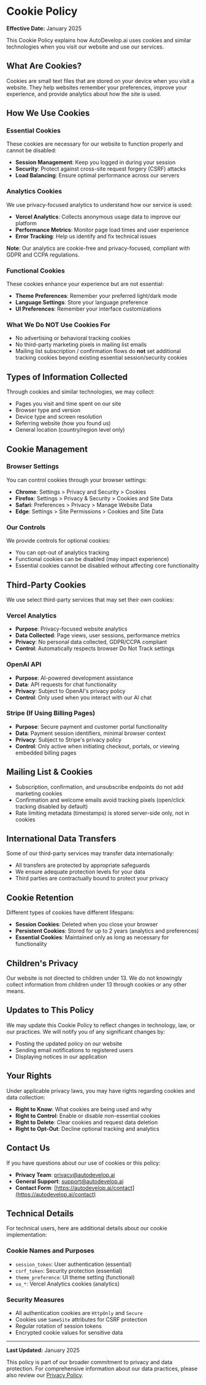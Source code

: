 # Cookie Policy

**Effective Date:** January 2025

This Cookie Policy explains how AutoDevelop.ai uses cookies and similar technologies when you visit our website and use our services.

## What Are Cookies?

Cookies are small text files that are stored on your device when you visit a website. They help websites remember your preferences, improve your experience, and provide analytics about how the site is used.

## How We Use Cookies

### Essential Cookies

These cookies are necessary for our website to function properly and cannot be disabled:

- **Session Management**: Keep you logged in during your session
- **Security**: Protect against cross-site request forgery (CSRF) attacks
- **Load Balancing**: Ensure optimal performance across our servers

### Analytics Cookies

We use privacy-focused analytics to understand how our service is used:

- **Vercel Analytics**: Collects anonymous usage data to improve our platform
- **Performance Metrics**: Monitor page load times and user experience
- **Error Tracking**: Help us identify and fix technical issues

**Note**: Our analytics are cookie-free and privacy-focused, compliant with GDPR and CCPA regulations.

### Functional Cookies

These cookies enhance your experience but are not essential:

- **Theme Preferences**: Remember your preferred light/dark mode
- **Language Settings**: Store your language preference
- **UI Preferences**: Remember your interface customizations

### What We Do NOT Use Cookies For

- No advertising or behavioral tracking cookies
- No third-party marketing pixels in mailing list emails
- Mailing list subscription / confirmation flows do **not** set additional tracking cookies beyond existing essential session/security cookies

## Types of Information Collected

Through cookies and similar technologies, we may collect:

- Pages you visit and time spent on our site
- Browser type and version
- Device type and screen resolution
- Referring website (how you found us)
- General location (country/region level only)

## Cookie Management

### Browser Settings

You can control cookies through your browser settings:

- **Chrome**: Settings > Privacy and Security > Cookies
- **Firefox**: Settings > Privacy & Security > Cookies and Site Data
- **Safari**: Preferences > Privacy > Manage Website Data
- **Edge**: Settings > Site Permissions > Cookies and Site Data

### Our Controls

We provide controls for optional cookies:

- You can opt-out of analytics tracking
- Functional cookies can be disabled (may impact experience)
- Essential cookies cannot be disabled without affecting core functionality

## Third-Party Cookies

We use select third-party services that may set their own cookies:

### Vercel Analytics

- **Purpose**: Privacy-focused website analytics
- **Data Collected**: Page views, user sessions, performance metrics
- **Privacy**: No personal data collected, GDPR/CCPA compliant
- **Control**: Automatically respects browser Do Not Track settings

### OpenAI API

- **Purpose**: AI-powered development assistance
- **Data**: API requests for chat functionality
- **Privacy**: Subject to OpenAI's privacy policy
- **Control**: Only used when you interact with our AI chat

### Stripe (If Using Billing Pages)

- **Purpose**: Secure payment and customer portal functionality
- **Data**: Payment session identifiers, minimal browser context
- **Privacy**: Subject to Stripe's privacy policy
- **Control**: Only active when initiating checkout, portals, or viewing embedded billing pages

## Mailing List & Cookies

- Subscription, confirmation, and unsubscribe endpoints do not add marketing cookies
- Confirmation and welcome emails avoid tracking pixels (open/click tracking disabled by default)
- Rate limiting metadata (timestamps) is stored server-side only, not in cookies

## International Data Transfers

Some of our third-party services may transfer data internationally:

- All transfers are protected by appropriate safeguards
- We ensure adequate protection levels for your data
- Third parties are contractually bound to protect your privacy

## Cookie Retention

Different types of cookies have different lifespans:

- **Session Cookies**: Deleted when you close your browser
- **Persistent Cookies**: Stored for up to 2 years (analytics and preferences)
- **Essential Cookies**: Maintained only as long as necessary for functionality

## Children's Privacy

Our website is not directed to children under 13. We do not knowingly collect information from children under 13 through cookies or any other means.

## Updates to This Policy

We may update this Cookie Policy to reflect changes in technology, law, or our practices. We will notify you of any significant changes by:

- Posting the updated policy on our website
- Sending email notifications to registered users
- Displaying notices in our application

## Your Rights

Under applicable privacy laws, you may have rights regarding cookies and data collection:

- **Right to Know**: What cookies are being used and why
- **Right to Control**: Enable or disable non-essential cookies
- **Right to Delete**: Clear cookies and request data deletion
- **Right to Opt-Out**: Decline optional tracking and analytics

## Contact Us

If you have questions about our use of cookies or this policy:

- **Privacy Team**: [privacy@autodevelop.ai](mailto:privacy@autodevelop.ai)
- **General Support**: [support@autodevelop.ai](mailto:support@autodevelop.ai)
- **Contact Form**: [https://autodevelop.ai/contact](https://autodevelop.ai/contact)

## Technical Details

For technical users, here are additional details about our cookie implementation:

### Cookie Names and Purposes

- `session_token`: User authentication (essential)
- `csrf_token`: Security protection (essential)
- `theme_preference`: UI theme setting (functional)
- `va_*`: Vercel Analytics cookies (analytics)

### Security Measures

- All authentication cookies are `HttpOnly` and `Secure`
- Cookies use `SameSite` attributes for CSRF protection
- Regular rotation of session tokens
- Encrypted cookie values for sensitive data

---

**Last Updated:** January 2025

This policy is part of our broader commitment to privacy and data protection. For comprehensive information about our data practices, please also review our [Privacy Policy](https://autodevelop.ai/privacy).
